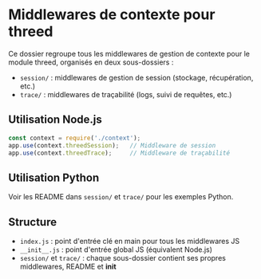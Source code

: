 # Middlewares de contexte pour threed

Ce dossier regroupe tous les middlewares de gestion de contexte pour le module threed, organisés en deux sous-dossiers :

- `session/` : middlewares de gestion de session (stockage, récupération, etc.)
- `trace/` : middlewares de traçabilité (logs, suivi de requêtes, etc.)

## Utilisation Node.js

```js
const context = require('./context');
app.use(context.threedSession);   // Middleware de session
app.use(context.threedTrace);     // Middleware de traçabilité
```

## Utilisation Python

Voir les README dans `session/` et `trace/` pour les exemples Python.

## Structure

- `index.js` : point d'entrée clé en main pour tous les middlewares JS
- `__init__.js` : point d'entrée global JS (équivalent Node.js)
- `session/` et `trace/` : chaque sous-dossier contient ses propres middlewares, README et __init__
